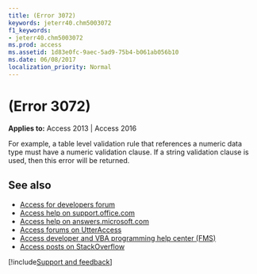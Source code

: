 ```yaml
---
title: (Error 3072)
keywords: jeterr40.chm5003072
f1_keywords:
- jeterr40.chm5003072
ms.prod: access
ms.assetid: 1d83e0fc-9aec-5ad9-75b4-b061ab056b10
ms.date: 06/08/2017
localization_priority: Normal
---
```



# (Error 3072)

  

**Applies to:** Access 2013 | Access 2016

For example, a table level validation rule that references a numeric data type must have a numeric validation clause. If a string validation clause is used, then this error will be returned.

## See also

- [Access for developers forum](https://social.msdn.microsoft.com/Forums/office/home?forum=accessdev)
- [Access help on support.office.com](https://support.office.com/search/results?query=Access)
- [Access help on answers.microsoft.com](https://answers.microsoft.com/)
- [Access forums on UtterAccess](https://www.utteraccess.com/forum/index.php?act=idx)
- [Access developer and VBA programming help center (FMS)](https://www.fmsinc.com/MicrosoftAccess/developer/)
- [Access posts on StackOverflow](https://stackoverflow.com/questions/tagged/ms-access)

[!include[Support and feedback](~/includes/feedback-boilerplate.md)]